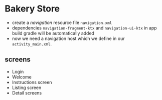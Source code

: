 # Bakery Store

* create a _navigation_ resource file `navigation.xml`
* dependencies `navigation-fragment-ktx` and `navigation-ui-ktx` in app build gradle will be automatically added
* now we need a navigation host which we define in our `activity_main.xml`.

## screens
* Login
* Welcome
* Instructions screen
* Listing screen
* Detail screens
